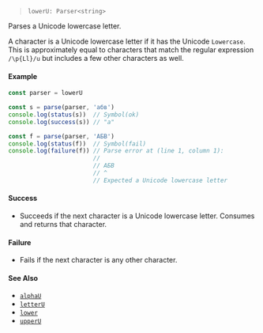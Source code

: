 <!--
 Copyright (c) 2020 Thomas J. Otterson
 
 This software is released under the MIT License.
 https://opensource.org/licenses/MIT
-->

> `lowerU: Parser<string>`

Parses a Unicode lowercase letter.

A character is a Unicode lowercase letter if it has the Unicode `Lowercase`. This is approximately equal to characters that match the regular expression `/\p{Ll}/u` but includes a few other characters as well.

#### Example

```javascript
const parser = lowerU

const s = parse(parser, 'абв')
console.log(status(s))  // Symbol(ok)
console.log(success(s)) // "а"

const f = parse(parser, 'АБВ')
console.log(status(f))  // Symbol(fail)
console.log(failure(f)) // Parse error at (line 1, column 1):
                        //
                        // АБВ
                        // ^
                        // Expected a Unicode lowercase letter
```

#### Success

* Succeeds if the next character is a Unicode lowercase letter. Consumes and returns that character.

#### Failure

* Fails if the next character is any other character.

#### See Also

* [`alphaU`](alphau.md)
* [`letterU`](letteru.md)
* [`lower`](lower.md)
* [`upperU`](upperu.md)